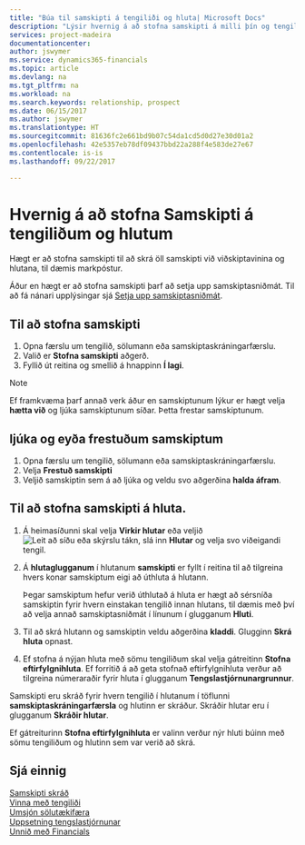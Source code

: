 ```yaml
---
title: "Búa til samskipti á tengiliði og hluta| Microsoft Docs"
description: "Lýsir hvernig á að stofna samskipti á milli þín og tengiliða og hluta í Financials, eins og til dæmis beint tölvupóstsamband."
services: project-madeira
documentationcenter: 
author: jswymer
ms.service: dynamics365-financials
ms.topic: article
ms.devlang: na
ms.tgt_pltfrm: na
ms.workload: na
ms.search.keywords: relationship, prospect
ms.date: 06/15/2017
ms.author: jswymer
ms.translationtype: HT
ms.sourcegitcommit: 81636fc2e661bd9b07c54da1cd5d0d27e30d01a2
ms.openlocfilehash: 42e5357eb78df09437bbd22a288f4e583de27e67
ms.contentlocale: is-is
ms.lasthandoff: 09/22/2017

---
```

# <a name="how-to-create-interactions-on-contacts-and-segments"></a>Hvernig á að stofna Samskipti á tengiliðum og hlutum
Hægt er að stofna samskipti til að skrá öll samskipti við viðskiptavinina og hlutana, til dæmis markpóstur.

Áður en hægt er að stofna samskipti þarf að setja upp samskiptasniðmát. Til að fá nánari upplýsingar sjá  [Setja upp samskiptasniðmát](marketing-interactions.md).

## <a name="to-create-an-interaction"></a>Til að stofna samskipti
1. Opna færslu um tengilið, sölumann eða samskiptaskráningarfærslu.
2. Valið er **Stofna samskipti** aðgerð.
3. Fyllið út reitina og smellið á hnappinn **Í lagi**.

> [!NOTE]  
>   Ef framkvæma þarf annað verk áður en samskiptunum lýkur er hægt velja **hætta við** og ljúka samskiptunum síðar. Þetta frestar samskiptunum.

## <a name="to-finish-and-delete-postponed-interactions"></a>ljúka og eyða frestuðum samskiptum
1. Opna færslu um tengilið, sölumann eða samskiptaskráningarfærslu.
2. Velja **Frestuð samskipti**
3. Veljið samskiptin sem á að ljúka og veldu svo aðgerðina **halda áfram**.

## <a name="to-create-an-interaction-on-a-segment"></a>Til að stofna samskipti á hluta.
1. Á heimasíðunni skal velja **Virkir hlutar** eða veljið ![Leit að síðu eða skýrslu](media/ui-search/search_small.png "Leit að síðu eða skýrslu táknið") tákn, slá inn **Hlutar** og velja svo viðeigandi tengil.
2. Á **hlutaglugganum** í hlutanum **samskipti** er fyllt í reitina til að tilgreina hvers konar samskiptum eigi að úthluta á hlutann.

    Þegar samskiptum hefur verið úthlutað á hluta er hægt að sérsníða samskiptin fyrir hvern einstakan tengilið innan hlutans, til dæmis með því að velja annað samskiptasniðmát í línunum í glugganum **Hluti**.  
3. Til að skrá hlutann og samskiptin veldu aðgerðina **kladdi**. Glugginn **Skrá hluta** opnast.
4. Ef stofna á nýjan hluta með sömu tengiliðum skal velja gátreitinn **Stofna eftirfylgnihluta**. Ef forritið á að geta stofnað eftirfylgnihluta verður að tilgreina númeraraðir fyrir hluta í glugganum **Tengslastjórnunargrunnur**.

Samskipti eru skráð fyrir hvern tengilið í hlutanum í töflunni **samskiptaskráningarfærsla** og hlutinn er skráður. Skráðir hlutar eru í glugganum **Skráðir hlutar**.

Ef gátreiturinn **Stofna eftirfylgnihluta** er valinn verður nýr hluti búinn með sömu tengiliðum og hlutinn sem var verið að skrá.

## <a name="see-also"></a>Sjá einnig
[Samskipti skráð](marketing-interactions.md)  
[Vinna með tengiliði](marketing-contacts.md)  
[Umsjón sölutækifæra](marketing-manage-sales-opportunities.md)  
[Uppsetning tengslastjórnunar](marketing-setup-marketing.md)  
[Unnið með Financials](ui-work-product.md)

